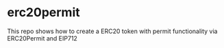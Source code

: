 # erc20permit
This repo shows how to create a ERC20 token with permit functionality via ERC20Permit and EIP712
